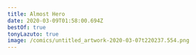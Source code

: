 ```yaml
---
title: Almost Hero
date: 2020-03-09T01:58:00.694Z
bestOf: true
tonyLazuto: true
image: /comics/untitled_artwork-2020-03-07t220237.554.png
---
```

